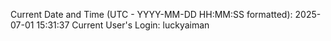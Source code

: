 Current Date and Time (UTC - YYYY-MM-DD HH:MM:SS formatted): 2025-07-01 15:31:37
Current User's Login: luckyaiman
